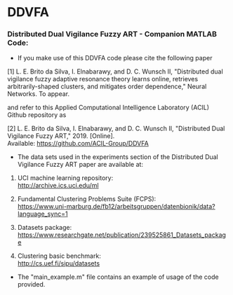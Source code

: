 # DDVFA #

### Distributed Dual Vigilance Fuzzy ART - Companion MATLAB Code: ###

* If you make use of this DDVFA code please cite the following paper

[1] L. E. Brito da Silva, I. Elnabarawy, and D. C. Wunsch II, "Distributed dual vigilance fuzzy adaptive resonance theory learns online, retrieves arbitrarily-shaped clusters, and mitigates order dependence," 
Neural Networks. To appear.

and refer to this Applied Computational Intelligence Laboratory (ACIL) Github repository as

[2] L. E. Brito da Silva, I. Elnabarawy, and D. C. Wunsch II, "Distributed Dual Vigilance Fuzzy ART," 2019. 
[Online]. 
<br/>Available: https://github.com/ACIL-Group/DDVFA

* The data sets used in the experiments section of the Distributed Dual Vigilance Fuzzy ART paper are available at:

1. UCI machine learning repository: 
<br/>http://archive.ics.uci.edu/ml

2. Fundamental Clustering Problems Suite (FCPS): 
<br/>https://www.uni-marburg.de/fb12/arbeitsgruppen/datenbionik/data?language_sync=1

3. Datasets package: 
<br/>https://www.researchgate.net/publication/239525861_Datasets_package

4. Clustering basic benchmark: 
<br/>http://cs.uef.fi/sipu/datasets

* The "main_example.m" file contains an example of usage of the code provided.
